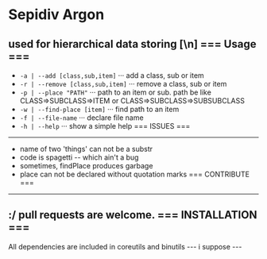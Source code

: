 Sepidiv Argon
======
used for hierarchical data storing [\n]
=== Usage ===
------
* `-a | --add [class,sub,item]`
··· add a class, sub or item
* `-r | --remove [class,sub,item]`
··· remove a class, sub or item
* `-p | --place "PATH"`
··· path to an item or sub. path be like CLASS=>SUBCLASS=>ITEM or CLASS=>SUBCLASS=>SUBSUBCLASS
* `-w | --find-place [item]`
··· find path to an item
* `-f | --file-name`
··· declare file name
* `-h | --help`
··· show a simple help
=== ISSUES ===
------
* name of two 'things' can not be a substr
* code is spagetti -- which ain't a bug
* sometimes, findPlace produces garbage
* place can not be declared without quotation marks
=== CONTRIBUTE ===
------
:/
pull requests are welcome.
=== INSTALLATION ===
------
All dependencies are included in coreutils and binutils --- i suppose ---